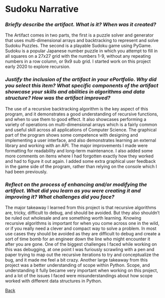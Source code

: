 # Sudoku Narrative
### *Briefly describe the artifact. What is it? When was it created?*
The Artifact comes in two parts, the first is a puzzle solver and generator that uses multi-dimensional arrays and backtracking to represent and solve Sudoku Puzzles. The second is a playable Sudoku game using PyGame. Sudoku is a popular Japanese number puzzle in which you attempt to fill in all squares on a 27x27 grid with the numbers 1-9, without any repeating numbers in a row column, or 9x9 sub grid. I started work on this project early 2020 to explore recursion.

### *Justify the inclusion of the artifact in your ePortfolio. Why did you select this item? What specific components of the artifact showcase your skills and abilities in algorithms and data structure? How was the artifact improved?*

The use of a recursive backtracking algorithm is the key aspect of this program, and it demonstrates a good understanding of recursive functions, and when to use them to good effect. It also showcases performing a variety of operations on multi-dimensional arrays which is a fairly common and useful skill across all applications of Computer Science. The graphical part of the program shows some competence with designing and implementing a user interface, and also demonstrates learning an external library and working with an API.  The major improvements I made were formatting for readability and long-term maintenance. I also added some more comments on items where I had forgotten exactly how they worked and had to figure it out again. I added some extra graphical user feedback in the game side of the program, rather than relying on the console which I had been previously.

### *Reflect on the process of enhancing and/or modifying the artifact. What did you learn as you were creating it and improving it? What challenges did you face?*

The major takeaway I learned from this project is that recursive algorithms are, tricky, difficult to debug, and should be avoided. But they also shouldn’t be ruled out wholesale and are something worth learning. Knowing recursive algorithms is important for when you come across one in the wild, or if you really need a clever and compact way to solve a problem. In most use cases they should be avoided as they are difficult to debug and create a sort of time bomb for an engineer down the line who might encounter it after you are gone. One of the biggest challenges I faced while working on this was debugging, at one point I was furiously scrawling with a pen and paper trying to map out the recursive iterations to try and conceptualize the bug, and it made me feel a bit crazy. Another large takeaway from this project was a better understanding of scope within Python. Scope, and understanding it fully became very important when working on this project, and a lot of the issues I faced were misunderstandings about how scope worked with different data structures in Python.

[Back](./sudoku)
